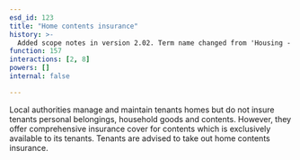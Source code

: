```yaml
---
esd_id: 123
title: "Home contents insurance"
history: >-
  Added scope notes in version 2.02. Term name changed from 'Housing - home insurance' to 'Housing - council - home insurance' in version 3.00. Name changed to 'Home contents insurance' in version 4.00.
function: 157
interactions: [2, 8]
powers: []
internal: false

---
```


Local authorities manage and maintain tenants homes but do not insure tenants personal belongings, household goods and contents. However, they offer comprehensive insurance cover for contents which is exclusively available to its tenants. Tenants are advised to take out home contents insurance.

